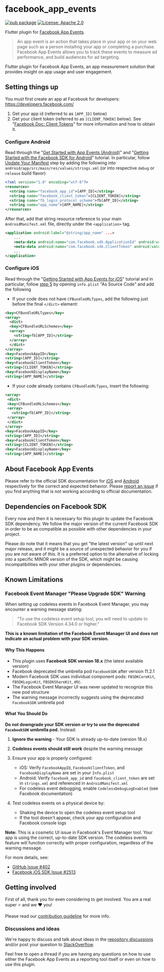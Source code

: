 # facebook_app_events

[![pub package](https://img.shields.io/pub/v/facebook_app_events.svg)](https://pub.dartlang.org/packages/facebook_app_events) [![License: Apache 2.0](https://img.shields.io/badge/License-Apache%202%2E0-lightgrey.svg)](https://github.com/TheFireCo/genkit-plugins/blob/main/LICENSE)


Flutter plugin for [Facebook App Events](https://developers.facebook.com/docs/app-events).

> An app event is an action that takes place in your app or on your web page such as a person installing your app or completing a purchase. Facebook App Events allows you to track these events to measure ad performance, and build audiences for ad targeting.

Flutter plugin for Facebook App Events, an app measurement solution that provides insight on app usage and user engagement.

## Setting things up

You must first create an app at Facebook for developers: https://developers.facebook.com/

1. Get your app id (referred to as `[APP_ID]` below)
2. Get your client token (referred to as `[CLIENT_TOKEN]` below).
   See "[Facebook Doc: Client Tokens](https://developers.facebook.com/docs/facebook-login/guides/access-tokens#clienttokens)" for more information and how to obtain it.


### Configure Android

Read through the "[Get Started with App Events (Android)](https://developers.facebook.com/docs/app-events/getting-started-app-events-android)" and "[Getting Started with the Facebook SDK for Android](https://developers.facebook.com/docs/android/getting-started)" tutorial. In particular, follow [Update Your Manifest](https://developers.facebook.com/docs/android/getting-started#add-app_id) step by adding the following into `android/app/src/main/res/values/strings.xml` (or into respective `debug` or `release` build flavor)  

```xml
<?xml version="1.0" encoding="utf-8"?>
<resources>
  <string name="facebook_app_id">[APP_ID]</string>
  <string name="facebook_client_token">[CLIENT_TOKEN]</string>
  <string name="fb_login_protocol_scheme">fb[APP_ID]</string>
  <string name="app_name">[APP_NAME]</string>
</resources>
```

After that, add that string resource reference to your main `AndroidManifest.xml` file, directly under the `<application>` tag.

```xml
<application android:label="@string/app_name" ...>
    ...
   	<meta-data android:name="com.facebook.sdk.ApplicationId" android:value="@string/facebook_app_id"/>
   	<meta-data android:name="com.facebook.sdk.ClientToken" android:value="@string/facebook_client_token"/>
    ...
</application>
```

### Configure iOS

Read through the "[Getting Started with App Events for iOS](https://developers.facebook.com/docs/app-events/getting-started-app-events-ios)" tutorial and in particular, follow [step 5](https://developers.facebook.com/docs/app-events/getting-started-app-events-ios#step-5--configure-your-project) by opening `info.plist` "As Source Code" and add the following

- If your code does not have `CFBundleURLTypes`, add the following just before the final `</dict>` element:

```xml
<key>CFBundleURLTypes</key>
<array>
  <dict>
  <key>CFBundleURLSchemes</key>
  <array>
    <string>fb[APP_ID]</string>
  </array>
  </dict>
</array>
<key>FacebookAppID</key>
<string>[APP_ID]</string>
<key>FacebookClientToken</key>
<string>[CLIENT_TOKEN]</string>
<key>FacebookDisplayName</key>
<string>[APP_NAME]</string>
```

- If your code already contains `CFBundleURLTypes`, insert the following:

```xml
<array>
 <dict>
 <key>CFBundleURLSchemes</key>
 <array>
   <string>fb[APP_ID]</string>
 </array>
 </dict>
</array>
<key>FacebookAppID</key>
<string>[APP_ID]</string>
<key>FacebookClientToken</key>
<string>[CLIENT_TOKEN]</string>
<key>FacebookDisplayName</key>
<string>[APP_NAME]</string>
```

## About Facebook App Events

Please refer to the official SDK documentation for
[iOS](https://developers.facebook.com/docs/reference/iossdk/current/FBSDKCoreKit/classes/fbsdkappevents.html)
and
[Android](https://developers.facebook.com/docs/reference/androidsdk/current/facebook/com/facebook/appevents/appeventslogger.html) respectively for the correct and expected behavior. Please
[report an issue](https://github.com/oddbit/flutter_facebook_app_events/issues)
if you find anything that is not working according to official documentation.

## Dependencies on Facebook SDK
Every now and then it is necessary for this plugin to update the Facebook SDK dependency. We follow the major
version of the current Facebook SDK in order to be as compatible as possible with other dependencies in your
project. 

Please do note that it means that you get "the latest version" up until next major release, and it might
be a source of unexpected behavior for you if you are not aware of this. It is a preferred option to the
alternative of locking into a specific MINOR version of the SDK, which might be causing incompatibilities 
with your other plugins or dependencies.

## Known Limitations

### Facebook Event Manager "Please Upgrade SDK" Warning

When setting up codeless events in Facebook Event Manager, you may encounter a warning message stating:
> "To use the codeless event setup tool, you will need to update to Facebook SDK Version 4.34.0 or higher."

**This is a known limitation of the Facebook Event Manager UI and does not indicate an actual problem with your SDK version.**

#### Why This Happens

- This plugin uses **Facebook SDK version 18.x** (the latest available version)
- Facebook deprecated the umbrella pod `FacebookSDK` after version 11.2.1
- Modern Facebook SDK uses individual component pods: `FBSDKCoreKit`, `FBSDKLoginKit`, `FBSDKShareKit`, etc.
- The Facebook Event Manager UI was never updated to recognize this new pod structure
- The warning message incorrectly suggests using the deprecated `FacebookSDK` umbrella pod

#### What You Should Do

**Do not downgrade your SDK version or try to use the deprecated `FacebookSDK` umbrella pod.** Instead:

1. **Ignore the warning** - Your SDK is already up-to-date (version 18.x)
2. **Codeless events should still work** despite the warning message
3. Ensure your app is properly configured:
   - iOS: Verify `FacebookAppID`, `FacebookClientToken`, and `FacebookDisplayName` are set in your `Info.plist`
   - Android: Verify `facebook_app_id` and `facebook_client_token` are set in `strings.xml` and referenced in `AndroidManifest.xml`
   - For codeless event debugging, enable `CodelessDebugLogEnabled` (see Facebook documentation)

4. Test codeless events on a physical device by:
   - Shaking the device to open the codeless event setup tool
   - If the tool doesn't appear, check your app configuration and Facebook console logs

**Note:** This is a cosmetic UI issue in Facebook's Event Manager tool. Your app is using the correct, up-to-date SDK version. The codeless events feature will function correctly with proper configuration, regardless of the warning message.

For more details, see:
- [GitHub Issue #402](https://github.com/oddbit/flutter_facebook_app_events/issues/402)
- [Facebook iOS SDK Issue #2513](https://github.com/facebook/facebook-ios-sdk/issues/2513)


## Getting involved
First of all, thank you for even considering to get involved. You are a real super :star: and we :heart: you! 

Please read our [contribution guideline](CONTRIBUTING.md) for more info.

### Discussions and ideas
We're happy to discuss and talk about ideas in the
[repository discussions](https://github.com/oddbit/flutter_facebook_app_events/discussions) and/or post your
question to [StackOverflow](https://stackoverflow.com/search?q=facebook+app+events+flutter).

Feel free to open a thread if you are having any questions on how to use either the Facebook App Events as a reporting tool
itself or even on how to use this plugin. 
